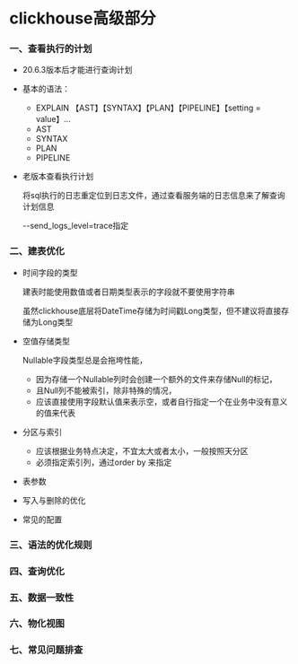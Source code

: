 # clickhouse高级部分

### 一、查看执行的计划

- 20.6.3版本后才能进行查询计划

- 基本的语法：

  - EXPLAIN 【AST】【SYNTAX】【PLAN】【PIPELINE】【setting = value】...
  - AST
  - SYNTAX
  - PLAN
  - PIPELINE

- 老版本查看执行计划

  将sql执行的日志重定位到日志文件，通过查看服务端的日志信息来了解查询计划信息

  --send_logs_level=trace指定

### 二、建表优化

- 时间字段的类型

  建表时能使用数值或者日期类型表示的字段就不要使用字符串

  虽然clickhouse底层将DateTime存储为时间戳Long类型，但不建议将直接存储为Long类型

- 空值存储类型

  Nullable字段类型总是会拖垮性能，

  - 因为存储一个Nullable列时会创建一个额外的文件来存储Null的标记，
  - 且Null列不能被索引，除非特殊的情况，
  - 应该直接使用字段默认值来表示空，或者自行指定一个在业务中没有意义的值来代表

- 分区与索引

  - 应该根据业务特点决定，不宜太大或者太小，一般按照天分区
  - 必须指定索引列，通过order by 来指定

- 表参数

- 写入与删除的优化

- 常见的配置

### 三、语法的优化规则

### 四、查询优化

### 五、数据一致性

### 六、物化视图

### 七、常见问题排查

